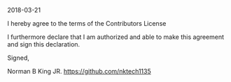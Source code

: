 2018-03-21

I hereby agree to the terms of the Contributors License

I furthermore declare that I am authorized and able to make this
agreement and sign this declaration.

Signed,

Norman B King JR.
https://github.com/nktech1135
